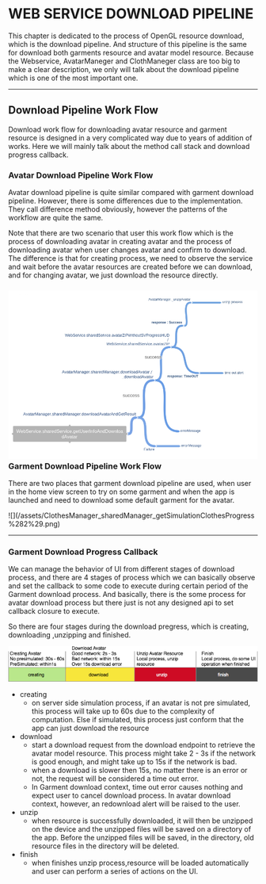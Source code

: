 # WEB SERVICE DOWNLOAD PIPELINE

This chapter is dedicated to the process of OpenGL resource download, which is the download pipeline. And structure of this pipeline is the same for download both garments resource and avatar model resource. Because the Webservice, AvatarManeger and ClothManeger class are too big to make a clear description, we only will talk about the download pipeline which is one of the most important one.

---

## Download Pipeline Work Flow

Download work flow for downloading avatar resource and garment resource is designed in a very complicated way due to years of addition of works. Here we will mainly talk about the method call stack and download progress callback.

### Avatar Download Pipeline Work Flow

Avatar download pipeline is quite similar compared with garment download pipeline. However, there is some differences due to the implementation. They call difference method obviously, however the patterns of the workflow are quite the same.

Note that there are two scenario that user this work flow which is the process of downloading avatar in creating avatar and the process of downloading avatar when user changes avatar and confirm to download. The difference is that for creating process, we need to observe the service and wait before the avatar resources are created before we can download, and for changing avatar, we just download the resource directly.

### ![](/assets/WebService_sharedService_getUserInfoAndDownloadAvatar.png)Garment Download Pipeline Work Flow

There are two places that garment download pipeline are used, when user in the home view screen to try on some garment and when the app is launched and need to download some default garment for the avatar.

![](/assets/ClothesManager_sharedManager_getSimulationClothesProgress %282%29.png)

---

### Garment Download Progress Callback

We can manage the behavior of UI from different stages of download process, and there are 4 stages of process which we can basically observe and set the callback to some code to execute during certain period of the Garment download process. And basically, there is the some process for avatar download process but there just is not any designed api to set callback closure to execute.

So there are four stages during the download pregress, which is creating, downloading ,unzipping and finished.

![](/assets/import1.png)

* creating
  * on server side simulation process, if an avatar is not pre simulated, this process will take up to 60s due to the complexity of computation. Else if simulated, this process just conform that the app can just download the resource
* download
  * start a download request from the download endpoint to retrieve the avatar model resource. This process might take 2 - 3s if the network is good enough, and might take up to 15s if the network is bad.
  * when a download is slower then 15s, no matter there is an error or not, the request will be considered a time out error. 
  * In Garment download context, time out error causes nothing and expect user to cancel download process. In avatar download context, however, an redownload alert will be raised to the user.
* unzip 
  * when resource is successfully downloaded, it will then be unzipped on the device and the unzipped files will be saved on a directory of the app. Before the unzipped files will be saved, in the directory, old resource files in the directory will be deleted.
* finish
  * when finishes unzip process,resource will be loaded automatically and user can perform a series of actions on the UI.





